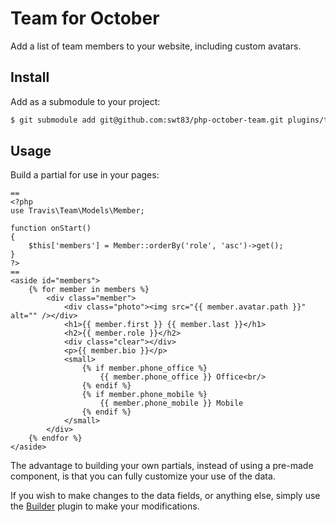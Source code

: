 # Team for October

Add a list of team members to your website, including custom avatars.

## Install

Add as a submodule to your project:

```bash
$ git submodule add git@github.com:swt83/php-october-team.git plugins/travis/team
```

## Usage

Build a partial for use in your pages:

```
==
<?php
use Travis\Team\Models\Member;

function onStart()
{
    $this['members'] = Member::orderBy('role', 'asc')->get();
}
?>
==
<aside id="members">
    {% for member in members %}
        <div class="member">
            <div class="photo"><img src="{{ member.avatar.path }}" alt="" /></div>
            <h1>{{ member.first }} {{ member.last }}</h1>
            <h2>{{ member.role }}</h2>
            <div class="clear"></div>
            <p>{{ member.bio }}</p>
            <small>
                {% if member.phone_office %}
                    {{ member.phone_office }} Office<br/>
                {% endif %}
                {% if member.phone_mobile %}
                    {{ member.phone_mobile }} Mobile
                {% endif %}
            </small>
        </div>
    {% endfor %}
</aside>
```

The advantage to building your own partials, instead of using a pre-made component, is that you can fully customize your use of the data.

If you wish to make changes to the data fields, or anything else, simply use the [Builder](http://octobercms.com/plugin/rainlab-builder) plugin to make your modifications.